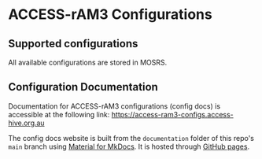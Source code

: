 # ACCESS-rAM3 Configurations

## Supported configurations

All available configurations are stored in MOSRS.

## Configuration Documentation

Documentation for ACCESS-rAM3 configurations (config docs) is accessible at the following link: https://access-ram3-configs.access-hive.org.au

The config docs website is built from the `documentation` folder of this repo's `main` branch using [Material for MkDocs](https://squidfunk.github.io/mkdocs-material/). It is hosted through [GitHub pages](https://docs.github.com/en/pages).